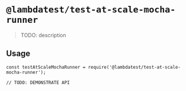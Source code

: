 # `@lambdatest/test-at-scale-mocha-runner`

> TODO: description

## Usage

```
const testAtScaleMochaRunner = require('@lambdatest/test-at-scale-mocha-runner');

// TODO: DEMONSTRATE API
```
